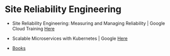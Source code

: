 # Site Reliability Engineering

- Site Reliability Engineering: Measuring and Managing Reliability | Google Cloud Training [Here](https://www.coursera.org/learn/site-reliability-engineering-slos)

- Scalable Microservices with Kubernetes | Google [Here](https://www.udacity.com/course/scalable-microservices-with-kubernetes--ud615)

- [Books](https://landing.google.com/sre/)
